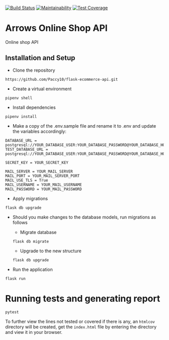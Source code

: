 [![Build Status](https://travis-ci.org/Paccy10/flask-ecommerce-api.svg?branch=master)](https://travis-ci.org/Paccy10/flask-ecommerce-api) [![Maintainability](https://api.codeclimate.com/v1/badges/df74b7e8f3bf97178a0f/maintainability)](https://codeclimate.com/github/Paccy10/flask-ecommerce-api/maintainability) [![Test Coverage](https://api.codeclimate.com/v1/badges/df74b7e8f3bf97178a0f/test_coverage)](https://codeclimate.com/github/Paccy10/flask-ecommerce-api/test_coverage)

# Arrows Online Shop API

Online shop API

## Installation and Setup

- Clone the repository

```
https://github.com/Paccy10/flask-ecommerce-api.git
```

- Create a virtual environment

```
pipenv shell
```

- Install dependencies

```
pipenv install
```

- Make a copy of the .env.sample file and rename it to .env and update the variables accordingly:

```
DATABASE_URL = postgresql://YOUR_DATABASE_USER:YOUR_DATABASE_PASSWORD@YOUR_DATABASE_HOST/YOUR_DATABASE_NAME
TEST_DATABASE_URL = postgresql://YOUR_DATABASE_USER:YOUR_DATABASE_PASSWORD@YOUR_DATABASE_HOST/YOUR_TEST_DATABASE_NAME

SECRET_KEY = YOUR_SECRET_KEY

MAIL_SERVER = YOUR_MAIL_SERVER
MAIL_PORT = YOUR_MAIL_SERVER_PORT
MAIL_USE_TLS = True
MAIL_USERNAME = YOUR_MAIL_USERNAME
MAIL_PASSWORD = YOUR_MAIL_PASSWORD
```

- Apply migrations

```
flask db upgrade
```

- Should you make changes to the database models, run migrations as follows

  - Migrate database

  ```
  flask db migrate
  ```

  - Upgrade to the new structure

  ```
  flask db upgrade
  ```

- Run the application

```
flask run
```

# Running tests and generating report

```
pytest
```

To further view the lines not tested or covered if there is any, an `htmlcov` directory will be created, get the `index.html` file by entering the directory and view it in your browser.
